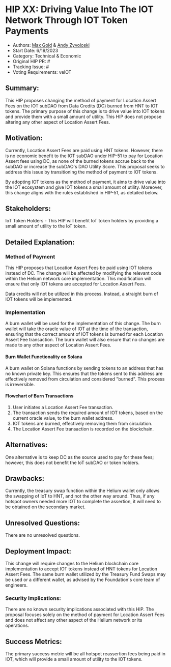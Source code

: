 # HIP XX:  Driving Value Into The IOT Network Through IOT Token Payments
- Authors: [Max Gold](https://github.com/maxgold91) & [Andy Zyvoloski](https://github.com/heatedlime)
- Start Date: 6/19/2023
- Category: Technical & Economic
- Original HIP PR: #
- Tracking Issue: #
- Voting Requirements: veIOT

## Summary: 
This HIP proposes changing the method of payment for Location Assert Fees on the IOT subDAO from Data Credits (DC) burned from HNT to IOT tokens. The primary purpose of this change is to drive value into IOT tokens and provide them with a small amount of utility. This HIP does not propose altering any other aspect of Location Assert Fees. 

## Motivation:
Currently, Location Assert Fees are paid using HNT tokens. However, there is no economic benefit to the IOT subDAO under HIP-51 to pay for Location Assert fees using DC, as none of the burned tokens accrue back to the subDAO or increase the subDAO's DAO Utility Score. This proposal seeks to address this issue by transitioning the method of payment to IOT tokens.

By adopting IOT tokens as the method of payment, it aims to drive value into the IOT ecosystem and give IOT tokens a small amount of utility. Moreover, this change aligns with the rules established in HIP-51, as detailed below.

## Stakeholders:
IoT Token Holders - This HIP will benefit IoT token holders by providing a small amount of utility to the IoT token.

## Detailed Explanation:
### Method of Payment
This HIP proposes that Location Assert Fees be paid using IOT tokens instead of DC. The change will be affected by modifying the relevant code within the Helium network core implementation. This modification will ensure that only IOT tokens are accepted for Location Assert Fees.

Data credits will not be utilized in this process. Instead, a straight burn of IOT tokens will be implemented.

### Implementation

A burn wallet will be used for the implementation of this change. The burn wallet will take the oracle value of IOT at the time of the transaction, ensuring that the correct amount of IOT tokens is burned for each Location Assert Fee transaction. The burn wallet will also ensure that no changes are made to any other aspect of Location Assert Fees.

#### Burn Wallet Functionality on Solana

A burn wallet on Solana functions by sending tokens to an address that has no known private key. This ensures that the tokens sent to this address are effectively removed from circulation and considered "burned". This process is irreversible.

#### Flowchart of Burn Transactions

1. User initiates a Location Assert Fee transaction.
2. The transaction sends the required amount of IOT tokens, based on the current oracle value, to the burn wallet address.
3. IOT tokens are burned, effectively removing them from circulation.
4. The Location Assert Fee transaction is recorded on the blockchain.

## Alternatives:

One alternative is to keep DC as the source used to pay for these fees; however, this does not benefit the IoT subDAO or token holders.

## Drawbacks:

Currently, the treasury swap function within the Helium wallet only allows the swapping of IoT to HNT, and not the other way around. Thus, if any hotspot owners needed more IOT to complete the assertion, it will need to be obtained on the secondary market.

## Unresolved Questions:

There are no unresolved questions. 

## Deployment Impact:

This change will require changes to the Helium blockchain core implementation to accept IOT tokens instead of HNT tokens for Location Assert Fees.  The same burn wallet utilized by the Treasury Fund Swaps may be used or a different wallet, as advised by the Foundation's core team of engineers.

### Security Implications:

There are no known security implications associated with this HIP. The proposal focuses solely on the method of payment for Location Assert Fees and does not affect any other aspect of the Helium network or its operations.

## Success Metrics:

The primary success metric will be all hotspot reassertion fees being paid in IOT, which will provide a small amount of utility to the IOT tokens. 
